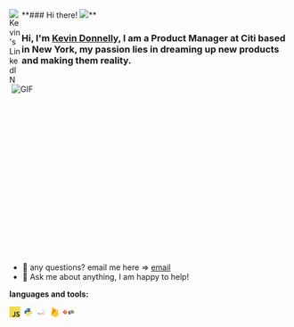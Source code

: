 
<a href="https://www.linkedin.com/in/kevin-donnelly-26308a79/">
  <img align="left" alt="Kevin's LinkedIN" width="22px" src="https://raw.githubusercontent.com/peterthehan/peterthehan/master/assets/linkedin.svg" />
</a>
**### Hi there! <img src="https://media.giphy.com/media/hvRJCLFzcasrR4ia7z/giphy.gif" width="25px">**
<br />

### Hi, I'm [Kevin Donnelly](https://kevindonnelly14.github.io/KevinsSite/), I am a Product Manager at Citi based in New York, my passion lies in dreaming up new products and making them reality.


  <img align="right" alt="GIF" src="https://github.com/abhisheknaiidu/abhisheknaiidu/blob/master/code.gif?raw=true" width="500" height="320" />
  
- 💼 any questions? email me here => [email](mailto:kevindonnelly14@gmail.com) 
- 💬 Ask me about anything, I am happy to help!

**languages and tools:**  

<code><img height="20" src="https://raw.githubusercontent.com/github/explore/80688e429a7d4ef2fca1e82350fe8e3517d3494d/topics/javascript/javascript.png"></code>
<code><img height="20" src="https://raw.githubusercontent.com/github/explore/80688e429a7d4ef2fca1e82350fe8e3517d3494d/topics/python/python.png"></code>
<code><img height="20" src="https://raw.githubusercontent.com/github/explore/80688e429a7d4ef2fca1e82350fe8e3517d3494d/topics/mysql/mysql.png"></code>
<code><img height="20" src="https://raw.githubusercontent.com/github/explore/80688e429a7d4ef2fca1e82350fe8e3517d3494d/topics/firebase/firebase.png"></code>
<code><img height="20" src="https://raw.githubusercontent.com/github/explore/80688e429a7d4ef2fca1e82350fe8e3517d3494d/topics/git/git.png"></code>




